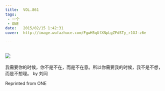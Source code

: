 ```yaml
---
title:	VOL.861
tags:
 - 一个
 - ONE
date:	2015/02/15 1:42:31
cover:	http://image.wufazhuce.com/FgwH5qUfXNpLgZFdSTy_r1GJ-z6e

---
```

![](http://image.wufazhuce.com/FgwH5qUfXNpLgZFdSTy_r1GJ-z6e)
---

我需要你的时候，你不是不在，而是不在意。所以你需要我的时候，我不是不想，而是不想理。 by 刘同
 
Reprinted from ONE
